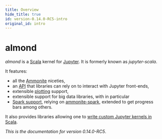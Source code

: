 ```yaml
---
title: Overview
hide_title: true
id: version-0.14.0-RC5-intro
original_id: intro
---
```


# almond

*almond* is a [Scala](https://scala-lang.org) kernel for [Jupyter](https://jupyter.org). It is formerly known as *jupyter-scala*.

It features:
- all the [Ammonite](http://ammonite.io) niceties,
- an [API](api.md) that libraries can rely on to interact with Jupyter front-ends,
- extensible [plotting](usage-plotting.md) support,
- extensible support for big data libraries, with in particular
- [Spark support](usage-spark.md), relying on [ammonite-spark](https://github.com/alexarchambault/ammonite-spark), extended to get progress bars among others.

It also provides libraries allowing one to [write custom Jupyter kernels
in Scala](dev-custom-kernel.md).

*This is the documentation for version 0.14.0-RC5*.

